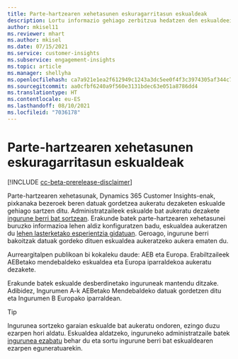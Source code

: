 ```yaml
---
title: Parte-hartzearen xehetasunen eskuragarritasun eskualdeak
description: Lortu informazio gehiago zerbitzua hedatzen den eskualdeei eta lekuei buruz.
author: mkisel11
ms.reviewer: mhart
ms.author: mkisel
ms.date: 07/15/2021
ms.service: customer-insights
ms.subservice: engagement-insights
ms.topic: article
ms.manager: shellyha
ms.openlocfilehash: ca7a921e1ea2f612949c1243a3dc5ee0f4f3c3974305af344c77b870db3e00a9
ms.sourcegitcommit: aa0cfbf6240a9f560e3131bdec63e051a8786dd4
ms.translationtype: HT
ms.contentlocale: eu-ES
ms.lasthandoff: 08/10/2021
ms.locfileid: "7036178"
---
```

# <a name="regional-availability-for-engagement-insights"></a>Parte-hartzearen xehetasunen eskuragarritasun eskualdeak

[!INCLUDE [cc-beta-prerelease-disclaimer](includes/cc-beta-prerelease-disclaimer.md)]

Parte-hartzearen xehetasunak, Dynamics 365 Customer Insights-enak, pixkanaka bezeroek beren datuak gordetzea aukeratu dezaketen eskualde gehiago sartzen ditu. Administratzaileek eskualde bat aukeratu dezakete [ingurune berri bat sortzean](manage-environments-workspaces.md#create-an-environment). Erakunde batek parte-hartzearen xehetasunei buruzko informazioa lehen aldiz konfiguratzen badu, eskualdea aukeratzen du [lehen lasterketako esperientzia gidatuan](quickstart.md). Geroago, ingurune berri bakoitzak datuak gordeko dituen eskualdea aukeratzeko aukera ematen du.

Aurreargitalpen publikoan bi kokaleku daude: AEB eta Europa. Erabiltzaileek AEBetako mendebaldeko eskualdea eta Europa iparraldekoa aukeratu dezakete.

Erakunde batek eskualde desberdinetako inguruneak mantendu ditzake. Adibidez, Ingurumen A-k AEBetako Mendebaldeko datuak gordetzen ditu eta Ingurumen B Europako iparraldean.

> [!TIP]
> Ingurunea sortzeko garaian eskualde bat aukeratu ondoren, ezingo duzu ezarpen hori aldatu. Eskualdea aldatzeko, inguruneko administratzaile batek [ingurunea ezabatu](manage-environments-workspaces.md#delete-an-environment) behar du eta sortu ingurune berri bat eskualdearen ezarpen eguneratuarekin.

